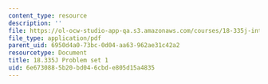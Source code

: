 ```yaml
---
content_type: resource
description: ''
file: https://ol-ocw-studio-app-qa.s3.amazonaws.com/courses/18-335j-introduction-to-numerical-methods-spring-2019/6e6730885b20bd046cbde805d15a4835_MIT18_335JS19_pset1.pdf
file_type: application/pdf
parent_uid: 6950d4a0-73bc-0d04-aa63-962ae31c42a2
resourcetype: Document
title: 18.335J Problem set 1
uid: 6e673088-5b20-bd04-6cbd-e805d15a4835
---
```

